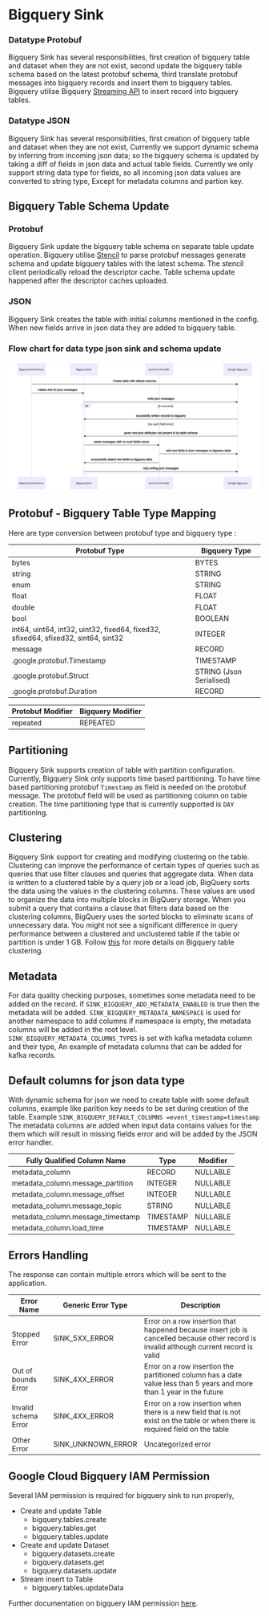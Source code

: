 # Bigquery Sink

### Datatype Protobuf
Bigquery Sink has several responsibilities, first creation of bigquery table and dataset when they are not exist, 
second update the bigquery table schema based on the latest protobuf schema,
third translate protobuf messages into bigquery records and insert them to bigquery tables.
Bigquery utilise Bigquery [Streaming API](https://cloud.google.com/bigquery/streaming-data-into-bigquery) to insert record into bigquery tables.

### Datatype JSON
Bigquery Sink has several responsibilities, first creation of bigquery table and dataset when they are not exist,
Currently we support dynamic schema by inferring from incoming json data; so the bigquery schema is updated by taking a diff of fields in json data and actual table fields.
Currently we only support string data type for fields, so all incoming json data values are converted to string type, Except for metadata columns and partion key.

## Bigquery Table Schema Update

### Protobuf 
Bigquery Sink update the bigquery table schema on separate table update operation. Bigquery utilise [Stencil](https://github.com/odpf/stencil) to parse protobuf messages generate schema and update bigquery tables with the latest schema. 
The stencil client periodically reload the descriptor cache. Table schema update happened after the descriptor caches uploaded. 

### JSON
Bigquery Sink creates the table with initial columns mentioned in the config. When new fields arrive in json data they are added to bigquery table.
### Flow chart for data type json sink and schema update
![](../images/bigquery-json-flow-diagram.svg)

## Protobuf - Bigquery Table Type Mapping

Here are type conversion between protobuf type and bigquery type : 

| Protobuf Type | Bigquery Type |
| --- | ----------- |
| bytes | BYTES |
| string | STRING |
| enum | STRING |
| float | FLOAT |
| double | FLOAT |
| bool | BOOLEAN |
| int64, uint64, int32, uint32, fixed64, fixed32, sfixed64, sfixed32, sint64, sint32 | INTEGER |
| message | RECORD |
| .google.protobuf.Timestamp | TIMESTAMP |
| .google.protobuf.Struct | STRING (Json Serialised) |
| .google.protobuf.Duration | RECORD |

| Protobuf Modifier | Bigquery Modifier |
| --- | ----------- |
| repeated | REPEATED |


## Partitioning

Bigquery Sink supports creation of table with partition configuration. Currently, Bigquery Sink only supports time based partitioning.
To have time based partitioning protobuf `Timestamp` as field is needed on the protobuf message. The protobuf field will be used as partitioning column on table creation. 
The time partitioning type that is currently supported is `DAY` partitioning.

## Clustering 

Bigquery Sink support for creating and modifying clustering on the table. Clustering can improve the performance of certain types of queries such as queries that use filter clauses and queries that aggregate data. 
When data is written to a clustered table by a query job or a load job, BigQuery sorts the data using the values in the clustering columns. These values are used to organize the data into multiple blocks in BigQuery storage. 
When you submit a query that contains a clause that filters data based on the clustering columns, BigQuery uses the sorted blocks to eliminate scans of unnecessary data. You might not see a significant difference in query performance between a clustered and unclustered table if the table or partition is under 1 GB.
Follow [this](https://cloud.google.com/bigquery/docs/clustered-tables) for more details on Bigquery table clustering.

## Metadata

For data quality checking purposes, sometimes some metadata need to be added on the record. 
if `SINK_BIGQUERY_ADD_METADATA_ENABLED` is true then the metadata will be added. 
`SINK_BIGQUERY_METADATA_NAMESPACE` is used for another namespace to add columns
if namespace is empty, the metadata columns will be added in the root level.
`SINK_BIGQUERY_METADATA_COLUMNS_TYPES` is set with kafka metadata column and their type,
An example of metadata columns that can be added for kafka records.

## Default columns for json data type
With dynamic schema for json we need to create table with some default columns, example like parition key needs to be set during creation of the table.
Example `SINK_BIGQUERY_DEFAULT_COLUMNS =event_timestamp=timestamp`
The metadata columns are added when input data contains values for the them which will result in missing fields error and will be added by the JSON error handler.

| Fully Qualified Column Name | Type | Modifier |
| --- | ----------- | ------- | 
| metadata_column | RECORD | NULLABLE |
| metadata_column.message_partition | INTEGER | NULLABLE |
| metadata_column.message_offset | INTEGER | NULLABLE |
| metadata_column.message_topic | STRING | NULLABLE |
| metadata_column.message_timestamp | TIMESTAMP | NULLABLE |
| metadata_column.load_time | TIMESTAMP | NULLABLE |

## Errors Handling

The response can contain multiple errors which will be sent to the application.

| Error Name | Generic Error Type | Description |
| --- | ----------- | ------- | 
| Stopped Error | SINK_5XX_ERROR | Error on a row insertion that happened because insert job is cancelled because other record is invalid although current record is valid |
| Out of bounds Error | SINK_4XX_ERROR | Error on a row insertion the partitioned column has a date value less than 5 years and more than 1 year in the future |
| Invalid schema Error | SINK_4XX_ERROR | Error on a row insertion when there is a new field that is not exist on the table or when there is required field on the table |
| Other Error | SINK_UNKNOWN_ERROR | Uncategorized error |

## Google Cloud Bigquery IAM Permission

Several IAM permission is required for bigquery sink to run properly,

* Create and update Table 
    * bigquery.tables.create
    * bigquery.tables.get
    * bigquery.tables.update
* Create and update Dataset
    * bigquery.datasets.create
    * bigquery.datasets.get
    * bigquery.datasets.update
* Stream insert to Table
    * bigquery.tables.updateData

Further documentation on bigquery IAM permission [here](https://cloud.google.com/bigquery/streaming-data-into-bigquery).
